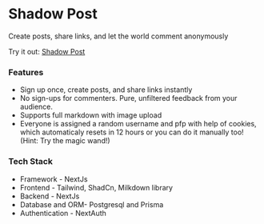 # Shadow Post
Create posts, share links, and let the world comment anonymously

Try it out: [Shadow Post](https://shadow-post.vercel.app)

### Features
- Sign up once, create posts, and share links instantly
- No sign-ups for commenters. Pure, unfiltered feedback from your audience.
- Supports full markdown with image upload
- Everyone is assigned a random username and pfp with help of cookies, which automaticaly resets in 12 hours or you can do it manually too! (Hint: Try the magic wand!)

### Tech Stack
- Framework - NextJs
- Frontend - Tailwind, ShadCn, Milkdown library
- Backend - NextJs
- Database and ORM- Postgresql and Prisma
- Authentication - NextAuth
